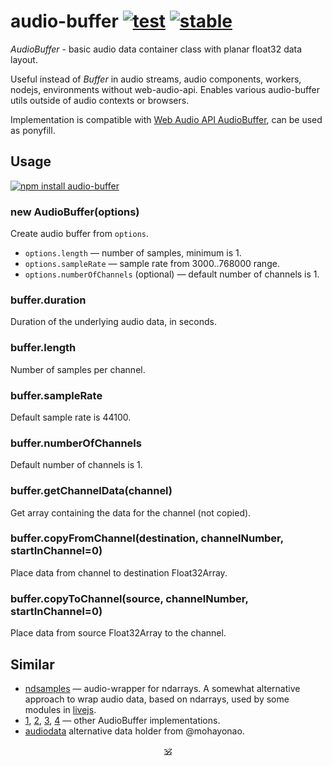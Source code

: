 # audio-buffer [![test](https://github.com/audiojs/audio-buffer/actions/workflows/node.js.yml/badge.svg)](https://github.com/audiojs/audio-buffer/actions/workflows/node.js.yml) [![stable](https://img.shields.io/badge/stability-stable-brightgreen.svg)](http://github.com/badges/stability-badges)

_AudioBuffer_ - basic audio data container class with planar float32 data layout.

Useful instead of _Buffer_ in audio streams, audio components, workers, nodejs, environments without web-audio-api. Enables various audio-buffer utils outside of audio contexts or browsers.

Implementation is compatible with [Web Audio API AudioBuffer](https://developer.mozilla.org/en-US/docs/Web/API/AudioBuffer), can be used as ponyfill.

## Usage

[![npm install audio-buffer](https://nodei.co/npm/audio-buffer.png?mini=true)](https://npmjs.org/package/audio-buffer/)

### new AudioBuffer(options)

Create audio buffer from `options`.

* `options.length` — number of samples, minimum is 1.
* `options.sampleRate` — sample rate from 3000..768000 range.
* `options.numberOfChannels` (optional) — default number of channels is 1.

### buffer.duration

Duration of the underlying audio data, in seconds.

### buffer.length

Number of samples per channel.

### buffer.sampleRate

Default sample rate is 44100.

### buffer.numberOfChannels

Default number of channels is 1.

### buffer.getChannelData(channel)

Get array containing the data for the channel (not copied).

### buffer.copyFromChannel(destination, channelNumber, startInChannel=0)

Place data from channel to destination Float32Array.

### buffer.copyToChannel(source, channelNumber, startInChannel=0)

Place data from source Float32Array to the channel.


## Similar

* [ndsamples](https://github.com/livejs/ndsamples) — audio-wrapper for ndarrays. A somewhat alternative approach to wrap audio data, based on ndarrays, used by some modules in [livejs](https://github.com/livejs).
* [1](https://www.npmjs.com/package/audiobuffer), [2](https://www.npmjs.com/package/audio-buffer), [3](https://github.com/sebpiq/node-web-audio-api/blob/master/lib/AudioBuffer.js), [4](https://developer.mozilla.org/en-US/docs/Web/API/AudioBuffer) — other AudioBuffer implementations.
* [audiodata](https://www.npmjs.com/package/audiodata) alternative data holder from @mohayonao.


<p align=center><a href="https://github.com/krishnized/license/">🕉</a></p>
